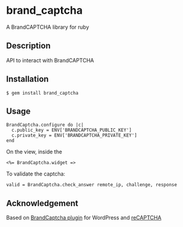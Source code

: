 brand_captcha
=============

A BrandCAPTCHA library for ruby

Description
-----------

API to interact with BrandCAPTCHA

## Installation

```
$ gem install brand_captcha
```

## Usage

```
BrandCaptcha.configure do |c|
  c.public_key = ENV['BRANDCAPTCHA_PUBLIC_KEY']
  c.private_key = ENV['BRANDCAPTCHA_PRIVATE_KEY']
end
```


On the view, inside the <form>
```
<%= BrandCaptcha.widget =>
```

To validate the captcha:
```
valid = BrandCaptcha.check_answer remote_ip, challenge, response
```

## Acknowledgement
Based on [BrandCaptcha plugin](http://www.pontamedia.com/) for WordPress and [reCAPTCHA](http://recaptcha.net)
